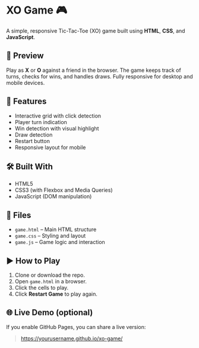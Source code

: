 # XO Game 🎮

A simple, responsive Tic-Tac-Toe (XO) game built using **HTML**, **CSS**, and **JavaScript**.

## 📸 Preview

Play as **X** or **O** against a friend in the browser. The game keeps track of turns, checks for wins, and handles draws. Fully responsive for desktop and mobile devices.

## 🚀 Features

- Interactive grid with click detection
- Player turn indication
- Win detection with visual highlight
- Draw detection
- Restart button
- Responsive layout for mobile

## 🛠️ Built With

- HTML5
- CSS3 (with Flexbox and Media Queries)
- JavaScript (DOM manipulation)

## 📂 Files

- `game.html` – Main HTML structure
- `game.css` – Styling and layout
- `game.js` – Game logic and interaction

## ▶️ How to Play

1. Clone or download the repo.
2. Open `game.html` in a browser.
3. Click the cells to play.
4. Click **Restart Game** to play again.

## 🌐 Live Demo (optional)

If you enable GitHub Pages, you can share a live version:
> https://yourusername.github.io/xo-game/
